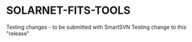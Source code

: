 # SOLARNET-FITS-TOOLS
Testing changes - to be submitted with SmartSVN
Testing change to this "release"

